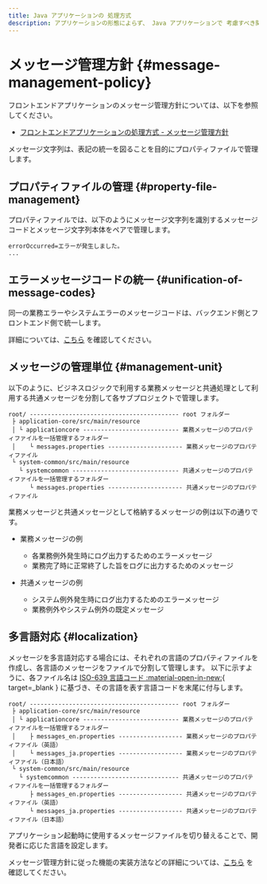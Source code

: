 ```yaml
---
title: Java アプリケーションの 処理方式
description: アプリケーションの形態によらず、 Java アプリケーションで 考慮すべき関心事について、実装方針を説明します。
---
```


<!-- cspell:ignore applicationcore systemcommon -->

# メッセージ管理方針 {#message-management-policy}

フロントエンドアプリケーションのメッセージ管理方針については、以下を参照してください。

- [フロントエンドアプリケーションの処理方式 - メッセージ管理方針](../../client-side-rendering/global-function/message-management-policy.md)

メッセージ文字列は、表記の統一を図ることを目的にプロパティファイルで管理します。

## プロパティファイルの管理 {#property-file-management}

プロパティファイルでは、以下のようにメッセージ文字列を識別するメッセージコードとメッセージ文字列本体をペアで管理します。

```properties title="messages.properties の例"
errorOccurred=エラーが発生しました。
...
```

## エラーメッセージコードの統一 {#unification-of-message-codes}

同一の業務エラーやシステムエラーのメッセージコードは、バックエンド側とフロントエンド側で統一します。

詳細については、[こちら](../../client-side-rendering/global-function/message-management-policy.md#unification-of-message-codes) を確認してください。

## メッセージの管理単位 {#management-unit}

以下のように、ビジネスロジックで利用する業務メッセージと共通処理として利用する共通メッセージを分割して各サブプロジェクトで管理します。

```terminal linenums="0"
root/ ------------------------------------------ root フォルダー
 ├ application-core/src/main/resource
 │ └ applicationcore --------------------------- 業務メッセージのプロパティファイルを一括管理するフォルダー
 │    └ messages.properties --------------------- 業務メッセージのプロパティファイル
 └ system-common/src/main/resource
   └ systemcommon ------------------------------ 共通メッセージのプロパティファイルを一括管理するフォルダー
      └ messages.properties --------------------- 共通メッセージのプロパティファイル
```

業務メッセージと共通メッセージとして格納するメッセージの例は以下の通りです。

- 業務メッセージの例

    - 各業務例外発生時にログ出力するためのエラーメッセージ
    - 業務完了時に正常終了した旨をログに出力するためのメッセージ

- 共通メッセージの例

    - システム例外発生時にログ出力するためのエラーメッセージ
    - 業務例外やシステム例外の既定メッセージ

## 多言語対応 {#localization}

メッセージを多言語対応する場合には、それぞれの言語のプロパティファイルを作成し、各言語のメッセージをファイルで分割して管理します。
以下に示すように、各ファイル名は [ISO-639 言語コード :material-open-in-new:](https://www.iso.org/iso-639-language-code){ target=_blank } に基づき、その言語を表す言語コードを末尾に付与します。

```terminal linenums="0"
root/ ------------------------------------------ root フォルダー
 ├ application-core/src/main/resource
 │ └ applicationcore --------------------------- 業務メッセージのプロパティファイルを一括管理するフォルダー
 │    ├ messages_en.properties ------------------ 業務メッセージのプロパティファイル（英語）
 │    └ messages_ja.properties ------------------ 業務メッセージのプロパティファイル（日本語）
 └ system-common/src/main/resource
   └ systemcommon ------------------------------ 共通メッセージのプロパティファイルを一括管理するフォルダー
      ├ messages_en.properties ------------------ 共通メッセージのプロパティファイル（英語）
      └ messages_ja.properties ------------------ 共通メッセージのプロパティファイル（日本語）
```

アプリケーション起動時に使用するメッセージファイルを切り替えることで、開発者に応じた言語を設定します。

メッセージ管理方針に従った機能の実装方法などの詳細については、[こちら](../../../guidebooks/how-to-develop/java/sub-project-settings/message-management.md) を確認してください。
